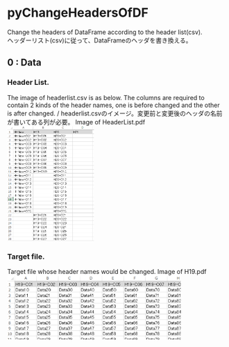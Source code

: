 # pyChangeHeadersOfDF
Change the headers of DataFrame according to the header list(csv). <br>
ヘッダーリスト(csv)に従って、DataFrameのヘッダを書き換える。

## 0 : Data
### Header List.
The image of headerlist.csv is as below. The columns are required to contain 2 kinds of the header names, one is before changed and the other is after changed. / headerlist.csvのイメージ。変更前と変更後のヘッダの名前が書いてある列が必要。
Image of HeaderList.pdf<br>
<img src="https://github.com/okagen/pyChangeHeadersOfDF/blob/master/Data/headerlist.png?raw=true" width="200">

### Target file.
Target file whose header names would be changed.
Image of H19.pdf<br>
<img src="https://github.com/okagen/pyChangeHeadersOfDF/blob/master/Data/H19.png" width="400">

